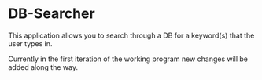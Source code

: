 # DB-Searcher
This application allows you to search through a DB for a keyword(s) that the user types in.


Currently in the first iteration of the working program new changes will be added along the way. 

